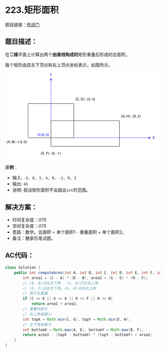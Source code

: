 # 223.矩形面积
题目链接：[传送门](https://leetcode-cn.com/problems/rectangle-area/)

## 题目描述：
在**二维**平面上计算出两个**由直线构成的**矩形重叠后形成的总面积。

每个矩形由其左下顶点和右上顶点坐标表示，如图所示。

![](../_media/rectangle_area.png)

**示例**：

- 输入: `-3, 0, 3, 4, 0, -1, 9, 2`
- 输出: `45`
- 说明: 假设矩形面积不会超出`int`的范围。

## 解决方案：
- 时间复杂度：$O(1)$
- 空间复杂度：$O(1)$
- 思路：数学。总面积 = 单个面积1 - 重叠面积 + 单个面积2。
- 备注：酷家乐笔试题。

## AC代码：
```java
class Solution {
	public int computeArea(int A, int B, int C, int D, int E, int F, int G, int H) {
		int area1 = (C - A) * (D - B), area2 = (G - E) * (H - F);
		// (A, B)已在左下角 ，(C, D)已在右上角
		// (E, F)已在左下角，(G, H)已在右上角
		// 表示无重叠
		if (C <= E || G <= A || D <= F || H <= B)
			return area1 + area2;
		// 重叠的部分
		// 右上角取最小
		int topX = Math.min(C, G), topY = Math.min(D, H);
		// 左下角取最大
		int bottomX = Math.max(A, E), bottomY = Math.max(B, F);
		return area1 - (topX - bottomX) * (topY - bottomY) + area2;
	}
}
```